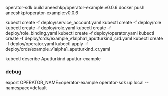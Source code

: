  
operator-sdk build aneeshkp/operator-example:v0.0.6
docker push aneeshkp/operator-example:v0.0.6


 kubectl create -f deploy/service_account.yaml 
 kubectl create -f deploy/role
 kubectl create -f deploy/role.yaml 
 kubectl create -f deploy/role_binding.yaml 
 kubectl create -f deploy/operator.yaml 
 kubectl create -f deploy/crds/example_v1alpha1_aputturkind_crd.yaml 
 kubectl create -f deploy/operator.yaml 
 kubectl apply -f deploy/crds/example_v1alpha1_aputturkind_cr.yaml 


 kubectl describe Aputturkind aputtur-example
 



### debug
export OPERATOR_NAME=operator-example
operator-sdk up local --namespace=default
